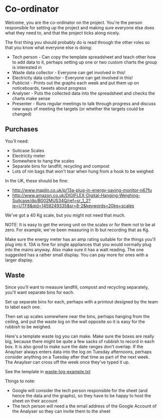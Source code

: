 # Co-ordinator

Welcome, you are the co-ordinator on the project. You're the person responsible for setting up the project and making sure everyone else does what they need to, and that the project ticks along nicely.

The first thing you should probably do is read through the other roles so that you know what everyone else is doing:

* Tech person - Can copy the template spreadsheet and teach other how to add data to it, perhaps setting up one or two custom charts the group is interested in
* Waste data collector - Everyone can get involved in this!
* Electricity data collector - Everyone can get involved in this!
* Publicist - Prints out the graphs each week and put them up on noticeboards, tweets about progress
* Analyser - Puts the collected data into the spreadsheet and checks the charts make sense
* Presenter - Runs regular meetings to talk through progress and discuss new ways of meeting the targets (or whether the targets could be changed)


## Purchases

You'll need:

* Suitcase Scales
* Electricity meter 
* Somewhere to hang the scales
* Separate bins for landfill, recycling and compost
* Lots of nin bags that won't tear when hung from a hook to be weighed

In the UK, these should be fine:

* http://www.maplin.co.uk/p/13a-plug-in-energy-saving-monitor-n67fu
* http://www.amazon.co.uk/DIGIFLEX-Digital-Hanging-Weighing-Suitcase/dp/B002MUS34Q/ref=sr_1_2?ie=UTF8&qid=1459249335&sr=8-2&keywords=20kg+scales

We've got a 40 Kg scale, but you might not need that much.

NOTE: It is easy to get the wrong unit on the scales or for them not to be at zero. For example, we've been measuring in lb but recording that as Kg.

Make sure the energy meter has an amp rating suitable for the things you'll
plug into it. 13A is fine for single appliances that you would normally plug
into the mains anyway. Also make sure it has a watt reading. The one suggested
has a rather small display. You can pay more for ones with a larger display.


## Waste

Since you'll want to measure landfill, compost and recycling separately, you'll
want separate bins for each.

Set up separate bins for each, perhaps with a printout designed by the team to
label each one.

Then set up scales somewhere near the bins, perhaps hanging from the ceiling,
and put the waste log on the wall opposite so it is easy for the rubbish to be weighed.


Here's a template waste log you can make. Make sure the boxes are really big, because there might be quite a few sacks of rubbish to record in each box. It is also good to make sure the date ranges don't overlap. If the Anaylser always enters data into the log on Tuesday afternoons, perhaps consider anything on a Tuesday after that time as part of the next week. The Anaylser can cross off the week once they've typed it up.


See the template in [waste-log-example.txt](waste-log-example.txt)


Things to note:

* Google will consider the tech person responsible for the sheet (and hence the data and the graphs), so they have to be happy to host the sheet on their account
* The tech person will need a the email address of the Google Account of the Analyser so they can invite them to the sheet





